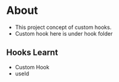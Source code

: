 # About
- This project concept of custom hooks.
- Custom hook here is under hook folder



## Hooks Learnt
- Custom Hook
- useId
